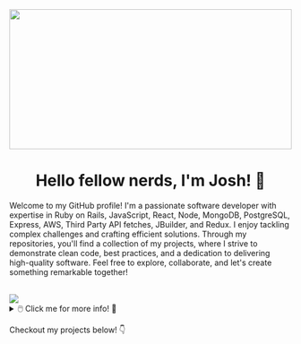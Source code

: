 <img src="https://wallpaperforu.com/wp-content/uploads/2021/03/Wallpaper-Lofi-Anime-Original-Bed-Chair-Computer-Night-Ro43-scaled.jpg" height=250px width=100% align="center"/>

<br>

<div align="center">
    <h1>Hello fellow nerds, I'm Josh! 🥷</h1>
</div>


Welcome to my GitHub profile! I'm a passionate software developer with expertise in Ruby on Rails, JavaScript, React, Node, MongoDB, PostgreSQL, Express, AWS, Third Party API fetches, JBuilder, and Redux. I enjoy tackling complex challenges and crafting efficient solutions. Through my repositories, you'll find a collection of my projects, where I strive to demonstrate clean code, best practices, and a dedication to delivering high-quality software. Feel free to explore, collaborate, and let's create something remarkable together!

<br>
<img src="https://media.tenor.com/y2JXkY1pXkwAAAAC/cat-computer.gif"/>
<br>

<div>
<details>
<summary> 🖱️ Click me for more info! 🥺</summary>

```ruby
puts "Hello World!"

class Human 
    attr_reader: :first_name, :last_name, :age, :hobbies

    def initialization(first_name, last_name)
        @first_name = "Joshua"
        @last_name = "Lee"
        @hobbies = [
            "collecting sneakers",
            "concerts and festivals (i've seen over 100 artists)",
            "gaming(primarily FPS like Apex Legends)",
            "learning",
            "traveling",
            "watching anime/reading manga"
        ]
    end

    def location
        location = "San Francisco, CA born and raised"
    end

    def education
        educations = {
            "App Academy" : "16 Week Full Stack BootCamp"
            "San Francisco State University" : "Consumer and Family Studies",
            }
        work = { 
            "Sunset Neighborhood Beacon Center" : "Program Coordinator" 
            }
    end

    def languages_learned_at_app_academy
        language_arr = [
            "Ruby", 
            "Ruby On Rails", 
            "JavaScript", 
            "React", 
            "HTML", 
            "CSS/SCSS",
            "SQL/PostgreSQL", 
            "MongoDB",
            "Express",
            "Node.js",
            "AWS"
        ]
    end

    def contact_me
        conact_info = {
            email: "joshua.lee0195@gmail.com",
            linked_in: "https://www.linkedin.com/in/joshua-lee-sf/"
        }
    end
```
<details>
<summary> 🤖 Github Stats</summary>
<a href="https://github-readme-stats.vercel.app/api?username=joshua-lee-sf">
  <img align="center" src="https://github-readme-stats.vercel.app/api?username=joshua-lee-sf" />
</a>
<a href="https://github.com/joshua-lee-sf/github-readme-stats">
  <img align="center" src="https://github-readme-stats.vercel.app/api/top-langs/?username=joshua-lee-sf&layout=compact" />
</a>
</details>
</details>
</div>

Checkout my projects below! 👇

